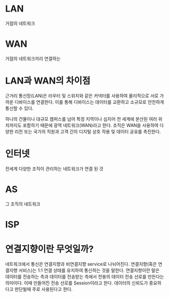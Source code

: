 # LAN

거점의 네트워크

# WAN

거점의 네트워크끼리 연결하는

# LAN과 WAN의 차이점

근거리 통신망(LAN)은 라우터 및 스위치와 같은 커넥터를 사용하여 물리적으로 서로 가까운 디바이스를 연결한다.
이를 통해 디바이스는 데이터를 교환하고 소규모로 안전하게 통신할 수 있다.

하나의 건물이나 대규모 캠퍼스를 넘어 특정 지역이나 심지어 전 세계에 분산된 여러 위치까지도 포함하기 때문에 광역 네트워크(WAN)라고 한다.
조직은 WAN을 사용하여 다양한 리전 또는 국가의 직원과 고객 간의 디지털 상호 작용 및 데이터 공유를 촉진한다.

# 인터넷

전세계 다양한 조직이 관리하는 네트워크가 연결 된 것

# AS

그 조직의 네트워크

# ISP

# 연결지향이란 무엇일까?

네트워크에서 통신은 연결지향과 비연결지향 service로 나뉘어진다. 연결지향(혹은 연결지향 서비스)는 1:1 연결 상태를 유지하여 통신하는 것을 말한다. 연결지향이란 말은 데이터를 전송하는 측과 데이터를 전송받는 측에서 전용의 데이터 전송 선로를 만든다는 의미이다. 이때 만들어진 전송 선로를 Session이라고 한다. 데이터의 신뢰도가 중요하다고 판단될때 주로 사용된다고 한다.
